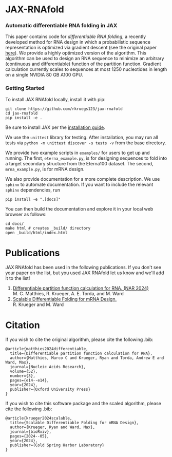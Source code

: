 # JAX-RNAfold

### Automatic differentiable RNA folding in JAX

This paper contains code for *differentiable RNA folding*, a recently developed method for RNA design in which a probabilistic sequence representation is optimized via gradient descent (see the original paper [here](https://academic.oup.com/nar/article/52/3/e14/7457012)). We provide a highly optimized version of the algorithm. This algorithm can be used to design an RNA sequence to minimize an arbitrary (continuous and differentiable) function of the partition function. Gradient calculation currently scales to sequences at most 1250 nucleotides in length on a single NVIDIA 80 GB A100 GPU.


### Getting Started

To install JAX RNAfold locally, install it with pip:
```
git clone https://github.com/rkruegs123/jax-rnafold
cd jax-rnafold
pip install -e .
```
Be sure to install JAX per the [installation guide](https://github.com/google/jax#installation).

We use the `unittest` library for testing. After installation, you may run all tests via `python -m unittest discover -s tests -v` from the base directory.

We provide two example scripts in `examples/` for users to get up and running. The first, `eterna_example.py`, is for designing sequences to fold into a target secondary structure from the Eterna100 dataset. The second, `mrna_example.py`, is for mRNA design.

We also provide documentation for a more complete description.
We use `sphinx` to automate documentation.
If you want to include the relevant `sphinx` dependencies, run
```
pip install -e ".[docs]"
```
You can then build the documentation and explore it in your local web browser as follows:
```
cd docs/
make html # creates _build/ directory
open _build/html/index.html
```



# Publications

JAX RNAfold has been used in the following publications. If you don't see your paper on the list, but you used JAX RNAfold let us know and we'll add it to the list!

1. [Differentiable partition function calculation for RNA. (NAR 2024)](https://academic.oup.com/nar/article/52/3/e14/7457012)<br> M. C. Matthies, R. Krueger, A. E. Torda, and M. Ward
2. [Scalable Differentiable Folding for mRNA Design.](https://www.biorxiv.org/content/10.1101/2024.05.29.594436v1)<br> R. Krueger and M. Ward


# Citation

If you wish to cite the original algorithm, please cite the following .bib:
```
@article{matthies2024differentiable,
  title={Differentiable partition function calculation for RNA},
  author={Matthies, Marco C and Krueger, Ryan and Torda, Andrew E and Ward, Max},
  journal={Nucleic Acids Research},
  volume={52},
  number={3},
  pages={e14--e14},
  year={2024},
  publisher={Oxford University Press}
}
```
If you wish to cite this software package and the scaled algorithm, please cite the following .bib:
```
@article{krueger2024scalable,
  title={Scalable Differentiable Folding for mRNA Design},
  author={Krueger, Ryan and Ward, Max},
  journal={bioRxiv},
  pages={2024--05},
  year={2024},
  publisher={Cold Spring Harbor Laboratory}
}
```

